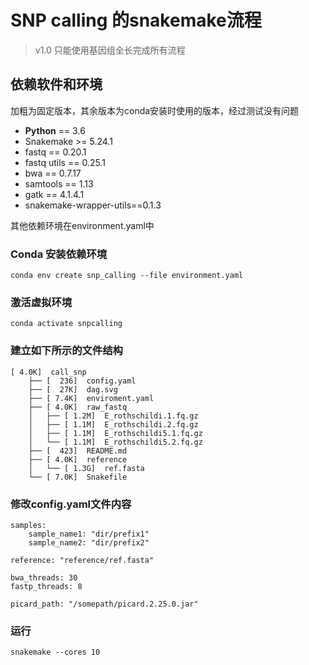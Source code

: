 # SNP calling 的snakemake流程

> v1.0 只能使用基因组全长完成所有流程

## 依赖软件和环境

加粗为固定版本，其余版本为conda安装时使用的版本，经过测试没有问题

- **Python** == 3.6
- Snakemake >= 5.24.1
- fastq == 0.20.1
- fastq utils == 0.25.1
- bwa == 0.7.17
- samtools == 1.13
- gatk == 4.1.4.1
- snakemake-wrapper-utils==0.1.3

其他依赖环境在environment.yaml中

### Conda 安装依赖环境

```
conda env create snp_calling --file environment.yaml
```

### 激活虚拟环境

```
conda activate snpcalling
```

### 建立如下所示的文件结构

```
[ 4.0K]  call_snp
    ├── [  236]  config.yaml
    ├── [  27K]  dag.svg
    ├── [ 7.4K]  enviroment.yaml
    ├── [ 4.0K]  raw_fastq
    │   ├── [ 1.2M]  E_rothschildi.1.fq.gz
    │   ├── [ 1.1M]  E_rothschildi.2.fq.gz
    │   ├── [ 1.1M]  E_rothschildi5.1.fq.gz
    │   └── [ 1.1M]  E_rothschildi5.2.fq.gz
    ├── [  423]  README.md
    ├── [ 4.0K]  reference
    │   └── [ 1.3G]  ref.fasta
    └── [ 7.0K]  Snakefile
```

### 修改config.yaml文件内容

```
samples:
    sample_name1: "dir/prefix1"
    sample_name2: "dir/prefix2"

reference: "reference/ref.fasta"

bwa_threads: 30
fastp_threads: 8

picard_path: "/somepath/picard.2.25.0.jar"
```
### 运行

```
snakemake --cores 10
```